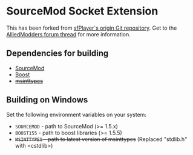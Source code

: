 SourceMod Socket Extension
==========================
This has been forked from [sfPlayer´s origin Git repository](http://player.to/gitweb/index.cgi?p=sm-ext-socket.git). Get to the [AlliedModders forum thread](https://forums.alliedmods.net/showthread.php?t=67640) for more information.

Dependencies for building
-------------------------
 * [SourceMod](https://github.com/alliedmodders/sourcemod)
 * [Boost](http://www.boost.org/)
 * ~~[msinttypes](https://code.google.com/p/msinttypes/)~~

Building on Windows
-------------------
Set the following environment variables on your system:
 * `SOURCEMOD` - path to SourceMod (>= 1.5.x)  
 * `BOOST155` - path to boost libraries (>= 1.5.5)  
 *  ~~`MSINTTYPES` - path to latest version of msinttypes~~ (Replaced "stdlib.h" with \<cstdlib\>)
